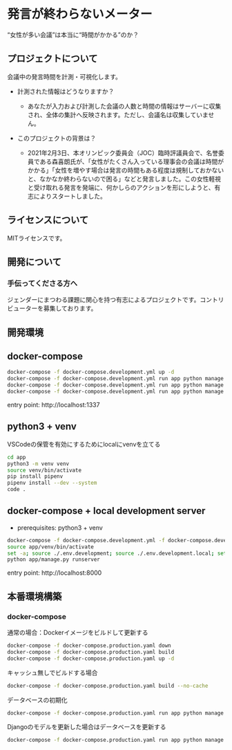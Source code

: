 # 発言が終わらないメーター

“女性が多い会議”は本当に“時間がかかる”のか？

## プロジェクトについて

会議中の発言時間を計測・可視化します。

- 計測された情報はどうなりますか？
    - あなたが入力および計測した会議の人数と時間の情報はサーバーに収集され、全体の集計へ反映されます。ただし、会議名は収集していません。

- このプロジェクトの背景は？
    - 2021年2月3日、本オリンピック委員会（JOC）臨時評議員会で、名誉委員である森喜朗氏が、「女性がたくさん入っている理事会の会議は時間がかかる」「女性を増やす場合は発言の時間もある程度は規制しておかないと、なかなか終わらないので困る」などと発言しました。この女性軽視と受け取れる発言を発端に、何かしらのアクションを形にしようと、有志によりスタートしました。

## ライセンスについて
MITライセンスです。


## 開発について
### 手伝ってくださる方へ
ジェンダーにまつわる課題に関心を持つ有志によるプロジェクトです。コントリビューターを募集しております。


## 開発環境

## docker-compose

```sh
docker-compose -f docker-compose.development.yml up -d
docker-compose -f docker-compose.development.yml run app python manage.py flush --no-input
docker-compose -f docker-compose.development.yml run app python manage.py migrate
docker-compose -f docker-compose.development.yml run app python manage.py init_data
```

entry point: http://localhost:1337

## python3 + venv

VSCodeの保管を有効にするためにlocalにvenvを立てる

```sh
cd app
python3 -m venv venv
source venv/bin/activate
pip install pipenv
pipenv install --dev --system
code .
```

## docker-compose + local development server

- prerequisites: python3 + venv

```sh
docker-compose -f docker-compose.development.yml -f docker-compose.development.local.yml up -d
source app/venv/bin/activate
set -a; source ./.env.development; source ./.env.development.local; set +a
python app/manage.py runserver
```

entry point: http://localhost:8000

## 本番環境構築

### docker-compose

通常の場合：Dockerイメージをビルドして更新する
```sh
docker-compose -f docker-compose.production.yaml down
docker-compose -f docker-compose.production.yaml build
docker-compose -f docker-compose.production.yaml up -d 
```

キャッシュ無しでビルドする場合
```sh
docker-compose -f docker-compose.production.yaml build --no-cache
```

データベースの初期化
```sh
docker-compose -f docker-compose.production.yaml run app python manage.py flush --no-input
```

Djangoのモデルを更新した場合はデータベースを更新する
```sh
docker-compose -f docker-compose.production.yaml run app python manage.py migrate
```
